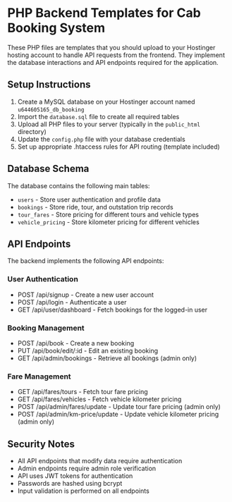 
# PHP Backend Templates for Cab Booking System

These PHP files are templates that you should upload to your Hostinger hosting account to handle API requests from the frontend. They implement the database interactions and API endpoints required for the application.

## Setup Instructions

1. Create a MySQL database on your Hostinger account named `u644605165_db_booking`
2. Import the `database.sql` file to create all required tables
3. Upload all PHP files to your server (typically in the `public_html` directory)
4. Update the `config.php` file with your database credentials
5. Set up appropriate .htaccess rules for API routing (template included)

## Database Schema

The database contains the following main tables:

- `users` - Store user authentication and profile data
- `bookings` - Store ride, tour, and outstation trip records
- `tour_fares` - Store pricing for different tours and vehicle types
- `vehicle_pricing` - Store kilometer pricing for different vehicles

## API Endpoints

The backend implements the following API endpoints:

### User Authentication
- POST /api/signup - Create a new user account
- POST /api/login - Authenticate a user
- GET /api/user/dashboard - Fetch bookings for the logged-in user

### Booking Management
- POST /api/book - Create a new booking
- PUT /api/book/edit/:id - Edit an existing booking
- GET /api/admin/bookings - Retrieve all bookings (admin only)

### Fare Management
- GET /api/fares/tours - Fetch tour fare pricing
- GET /api/fares/vehicles - Fetch vehicle kilometer pricing
- POST /api/admin/fares/update - Update tour fare pricing (admin only)
- POST /api/admin/km-price/update - Update vehicle kilometer pricing (admin only)

## Security Notes

- All API endpoints that modify data require authentication
- Admin endpoints require admin role verification
- API uses JWT tokens for authentication
- Passwords are hashed using bcrypt
- Input validation is performed on all endpoints
